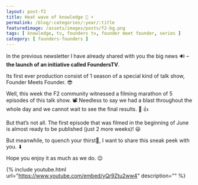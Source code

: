 ```yaml
---
layout: post-f2
title: Heat wave of knowledge 🌊 ☀
permalink: /blog/:categories/:year/:title
featuredimage: /assets/images/posts/f2-bg.png
tags: [ knowledge, tv, founders tv, founder meet founder, series ]
category: [ founders-founders ]
---
```


In the previous newsletter I have already shared with you the big news 🔊  – **the launch of an initiative called FoundersTV**.

Its first ever production consist of 1 season of a special kind of talk show, Founder Meets Founder. 😎

Well, this week the F2 community witnessed a filming marathon of 5 episodes of this talk show. 📽  Needless to say we had a blast throughout the whole day and we cannot wait to see the final results. 🎉 👍

But that’s not all. The first episode that was filmed in the beginning of June is almost ready to be published (just 2 more weeks)! 😃

But meanwhile, to quench your thirst🚰, I want to share this sneak peek with you. ⬇

Hope you enjoy it as much as we do. 😉

{% include youtube.html url="https://www.youtube.com/embed/yQr9Ztu2ww4" description="" %}